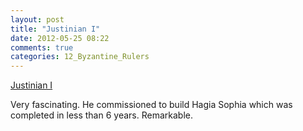 ```yaml
---
layout: post
title: "Justinian I"
date: 2012-05-25 08:22
comments: true
categories: 12_Byzantine_Rulers
---
```

[Justinian I](http://en.wikipedia.org/wiki/Justinian_I)


Very fascinating. He commissioned to build Hagia Sophia which was completed in less than 6 years. Remarkable.

